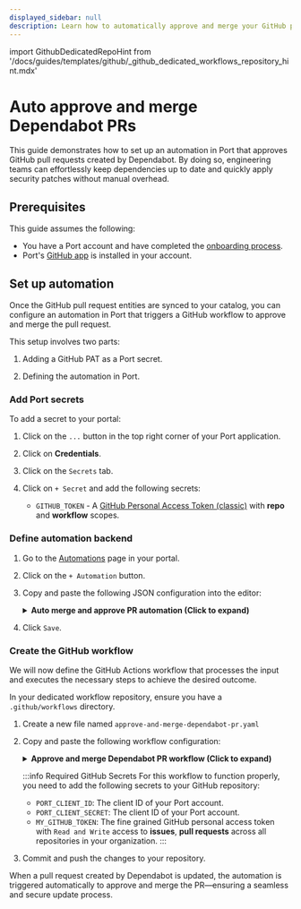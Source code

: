 ```yaml
---
displayed_sidebar: null
description: Learn how to automatically approve and merge your GitHub pull request created by Dependabot
---
```


import GithubDedicatedRepoHint from '/docs/guides/templates/github/_github_dedicated_workflows_repository_hint.mdx'


# Auto approve and merge Dependabot PRs

This guide demonstrates how to set up an automation in Port that approves GitHub pull requests created by Dependabot. By doing so, engineering teams can effortlessly keep dependencies up to date and quickly apply security patches without manual overhead.


## Prerequisites

This guide assumes the following:
- You have a Port account and have completed the [onboarding process](https://docs.port.io/getting-started/overview).
- Port's [GitHub app](/build-your-software-catalog/sync-data-to-catalog/git/github/) is installed in your account.


## Set up automation

Once the GitHub pull request entities are synced to your catalog, you can configure an automation in Port that triggers a GitHub workflow to approve and merge the pull request.

This setup involves two parts:

1. Adding a GitHub PAT as a Port secret.

2. Defining the automation in Port.

### Add Port secrets

To add a secret to your portal:

1. Click on the `...` button in the top right corner of your Port application.

2. Click on **Credentials**.

3. Click on the `Secrets` tab.

4. Click on `+ Secret` and add the following secrets:
    - `GITHUB_TOKEN` - A [GitHub Personal Access Token (classic)](https://docs.github.com/en/authentication/keeping-your-account-and-data-secure/managing-your-personal-access-tokens#creating-a-personal-access-token-classic) with **repo** and **workflow** scopes.


### Define automation backend

1. Go to the [Automations](https://app.getport.io/settings/automations) page in your portal.
2. Click on the `+ Automation` button.
3. Copy and paste the following JSON configuration into the editor:

    <details>
    <summary><b>Auto merge and approve PR automation (Click to expand)</b></summary>

    :::tip Replace placeholders

    Make sure to replace `<YOUR_GITHUB_ORG>` and `<YOUR_GITHUB_REPO>` in the url field below with the actual organization and repository where your `approve-and-merge-dependabot-pr.yaml` workflow resides.

    :::

    ```json showLineNumbers
    {
        "identifier": "approveAndMergeDependabotPR",
        "title": "Approve and Merge Dependabot PR",
        "description": "Automation to approve and merge dependabot pull requests",
        "trigger": {
            "type": "automation",
            "event": {
            "type": "ENTITY_UPDATED",
            "blueprintIdentifier": "githubPullRequest"
            },
            "condition": {
            "type": "JQ",
            "expressions": [
                ".diff.after.properties.creator | test(\"dependabot\") == true",
                ".diff.after.properties.status != \"merged\""
            ],
            "combinator": "and"
            }
        },
        "invocationMethod": {
            "type": "WEBHOOK",
            "url": "https://api.github.com/repos/<YOUR_GITHUB_ORG>/<YOUR_GITHUB_REPO>/actions/workflows/approve-and-merge-dependabot-pr.yaml/dispatches",
            "method": "POST",
            "headers": {
            "Accept": "application/vnd.github+json",
            "Authorization": "Bearer {{ .secrets.GITHUB_TOKEN }}",
            "Content-Type": "application/json"
            },
            "body": {
            "ref": "main",
            "inputs": {
                "prNumber": "{{ .event.diff.after.properties.prNumber | tostring }}",
                "repository": "{{ .event.diff.after.relations.repository }}",
                "runID": "{{ .run.id }}"
            }
            }
        },
        "publish": true
    }
    ```
    </details>

4. Click `Save`.


### Create the GitHub workflow

We will now define the GitHub Actions workflow that processes the input and executes the necessary steps to achieve the desired outcome.

<GithubDedicatedRepoHint/>

In your dedicated workflow repository, ensure you have a `.github/workflows` directory.
1. Create a new file named `approve-and-merge-dependabot-pr.yaml`  
2. Copy and paste the following workflow configuration:
      <details>
      <summary><b>Approve and merge Dependabot PR workflow (Click to expand)</b></summary>

        ```yaml showLineNumbers

        name: Auto-Approve & Merge Dependabot PR

        on:
          workflow_dispatch:
            inputs:
              prNumber:
                required: true
                type: string
              repository:
                required: true
                type: string
              runID:
                required: true
                type: string

        jobs:
          approve_and_merge:
            runs-on: ubuntu-latest
            env:
              GH_TOKEN: ${{ secrets.MY_GITHUB_TOKEN }}

            steps:
              - name: Checkout
                uses: actions/checkout@v4

              - name: Fetch Port Access Token
                id: fetch_port_token
                run: |
                  PORT_ACCESS_TOKEN=$(curl -s -L 'https://api.getport.io/v1/auth/access_token' \
                    -H 'Content-Type: application/json' \
                    -H 'Accept: application/json' \
                    -d '{
                      "clientId": "${{ secrets.PORT_CLIENT_ID }}",
                      "clientSecret": "${{ secrets.PORT_CLIENT_SECRET }}"
                    }' | jq -r '.accessToken')
                  echo "PORT_ACCESS_TOKEN=$PORT_ACCESS_TOKEN" >> "$GITHUB_ENV"
                  
              - name: Extract PR Info
                id: pr_info
                run: |
                  repo="${{ github.event.inputs.repository }}"
                  pr_number=$(echo "${{ github.event.inputs.prNumber }}" | grep -o '[0-9]\+$')
                  echo "repo=$repo" >> $GITHUB_ENV
                  echo "pr_number=$pr_number" >> $GITHUB_ENV

              - name: Approve Pull Request
                run: |
                  echo "✅ Approving PR #$pr_number in $repo"
                  curl -s -X POST \
                    -H "Authorization: Bearer $GH_TOKEN" \
                    -H "Accept: application/vnd.github+json" \
                    https://api.github.com/repos/${{ github.repository_owner }}/$repo/pulls/$pr_number/reviews \
                    -d '{"event":"APPROVE"}'

              - name: Ensure "approved-dependabot" label exists
                run: |
                  label_name="approved-dependabot"
                  label_color="2cbe4e"
                  echo "🏷️ Ensuring label '$label_name' exists..."
                  curl -s -o /dev/null -w "%{http_code}" -X POST \
                    https://api.github.com/repos/${{ github.repository_owner }}/$repo/labels \
                    -H "Authorization: Bearer $GH_TOKEN" \
                    -H "Accept: application/vnd.github+json" \
                    -d "{\"name\": \"$label_name\", \"color\": \"$label_color\"}" | grep -qE "201|422"

              - name: Apply Label to PR
                run: |
                  echo "🏷️ Applying label to PR #$pr_number..."
                  curl -s -X POST \
                    https://api.github.com/repos/${{ github.repository_owner }}/$repo/issues/$pr_number/labels \
                    -H "Authorization: Bearer $GH_TOKEN" \
                    -H "Accept: application/vnd.github+json" \
                    -d '{"labels": ["approved-dependabot"]}'

              - name: Check PR Mergeability
                id: check_merge
                run: |
                  echo "🔍 Checking mergeability for PR #$pr_number"
                  pr_response=$(curl -s -H "Authorization: Bearer $GH_TOKEN" \
                    https://api.github.com/repos/${{ github.repository_owner }}/$repo/pulls/$pr_number)
                  
                  mergeable_state=$(echo "$pr_response" | jq -r '.mergeable_state')
                  echo "mergeable_state=$mergeable_state" >> $GITHUB_ENV

              - name: Merge PR (if mergeable)
                if: env.mergeable_state == 'clean'
                id: merge_pr
                run: |
                  echo "🚀 Merging PR #$pr_number"
                  curl -s -X PUT \
                    -H "Authorization: Bearer $GH_TOKEN" \
                    -H "Accept: application/vnd.github+json" \
                    https://api.github.com/repos/${{ github.repository_owner }}/$repo/pulls/$pr_number/merge \
                    -d '{"merge_method":"squash"}'

              - name: Update Port action status
                if: always()
                run: |
                  if [ "${{ steps.merge_pr.outcome }}" == "failure" ]; then
                    STATUS="FAILURE"
                  else
                    STATUS="SUCCESS"
                  fi
              
                  curl -L -X PATCH "https://api.port.io/v1/actions/runs/${{ github.event.inputs.runID }}" \
                  -H "Content-Type: application/json" \
                  -H "Accept: application/json" \
                  -H "Authorization: Bearer ${{ env.PORT_ACCESS_TOKEN }}" \
                  -d '{
                    "status": "'"$STATUS"'",
                    "statusLabel": "'"$STATUS"'",
                    "link": "'"${{ github.server_url }}/${{ github.repository }}/actions/runs/${{ github.run_id }}"'",
                    "summary": "Dependabot pull request approval and merge completed with status: '"$STATUS"'"
                  }'
        ```
      </details>

      :::info Required GitHub Secrets
      For this workflow to function properly, you need to add the following secrets to your GitHub repository:

      - `PORT_CLIENT_ID`: The client ID of your Port account.
      - `PORT_CLIENT_SECRET`: The client ID of your Port account.
      - `MY_GITHUB_TOKEN`: The fine grained GitHub personal access token with `Read and Write` access to **issues**, **pull requests** across all repositories in your organization.
      :::

3. Commit and push the changes to your repository.


When a pull request created by Dependabot is updated, the automation is triggered automatically to approve and merge the PR—ensuring a seamless and secure update process.